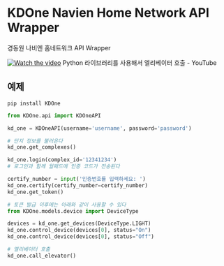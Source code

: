 # KDOne Navien Home Network API Wrapper
경동원 나비엔 홈네트워크 API Wrapper

[![Watch the video](https://img.youtube.com/vi/7ZODlnFtiy4/0.jpg)](https://www.youtube.com/watch?v=7ZODlnFtiy4)
Python 라이브러리를 사용해서 엘리베이터 호출 - YouTube

## 예제

```shell
pip install KDOne
```

```python
from KDOne.api import KDOneAPI

kd_one = KDOneAPI(username='username', password='password')

# 단지 정보를 불러온다
kd_one.get_complexes()

kd_one.login(complex_id='12341234')
# 로그인과 함께 월패드에 인증 코드가 전송된다

certify_number = input('인증번호를 입력하세요: ')
kd_one.certify(certify_number=certify_number)
kd_one.get_token()

# 토큰 발급 이후에는 아래와 같이 사용할 수 있다
from KDOne.models.device import DeviceType

devices = kd_one.get_devices(DeviceType.LIGHT)
kd_one.control_device(devices[0], status="On")
kd_one.control_device(devices[0], status="Off")

# 엘리베이터 호출
kd_one.call_elevator()
```